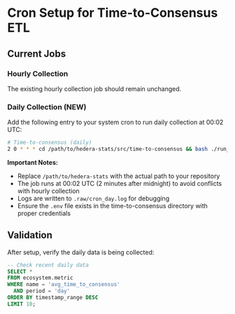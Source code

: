 # Cron Setup for Time-to-Consensus ETL

## Current Jobs

### Hourly Collection
The existing hourly collection job should remain unchanged.

### Daily Collection (NEW)

Add the following entry to your system cron to run daily collection at 00:02 UTC:

```bash
# Time-to-consensus (daily)
2 0 * * * cd /path/to/hedera-stats/src/time-to-consensus && bash ./run_day.sh >> ./.raw/cron_day.log 2>&1
```

**Important Notes:**
- Replace `/path/to/hedera-stats` with the actual path to your repository
- The job runs at 00:02 UTC (2 minutes after midnight) to avoid conflicts with hourly collection
- Logs are written to `.raw/cron_day.log` for debugging
- Ensure the `.env` file exists in the time-to-consensus directory with proper credentials

## Validation

After setup, verify the daily data is being collected:

```sql
-- Check recent daily data
SELECT *
FROM ecosystem.metric
WHERE name = 'avg_time_to_consensus'
  AND period = 'day'
ORDER BY timestamp_range DESC
LIMIT 10;
```